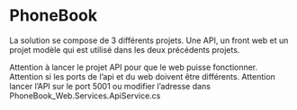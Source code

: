 # PhoneBook

La solution se compose de 3 différents projets.
Une API, un front web et un projet modèle qui est utilisé dans les deux précédents projets.

Attention à lancer le projet API pour que le web puisse fonctionner.
Attention si les ports de l’api et du web doivent être différents.
Attention lancer l’API sur le port 5001 ou modifier l’adresse dans PhoneBook_Web.Services.ApiService.cs
